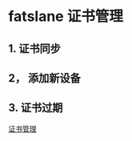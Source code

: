 
# fatslane 证书管理

## 1. 证书同步


## 2， 添加新设备


## 3. 证书过期


[证书管理](https://juejin.cn/post/6844903663949840392)